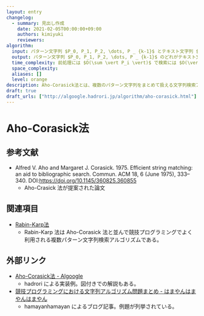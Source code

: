 ```yaml
---
layout: entry
changelog:
  - summary: 見出し作成
    date: 2021-02-05T00:00:00+09:00
    authors: kimiyuki
    reviewers:
algorithm:
  input: パターン文字列 $P_0, P_1, P_2, \dots, P _ {k-1}$ とテキスト文字列 $T$
  output: パターン文字列 $P_0, P_1, P_2, \dots, P _ {k-1}$ のどれがテキスト文字列 $T$ に含まれるか。含まれるならその位置も
  time_complexity: 前処理には $O(\sum \vert P_i \vert)$ で検索には $O(\vert T \vert)$
  space_complexity:
  aliases: []
  level: orange
description: Aho-Corasick法とは、複数のパターン文字列をまとめて扱える文字列検索アルゴリズムのひとつ。まず前処理として、固定された $k$ 個のパターン文字列 $P_0, P_1, P_2, \dots, P _ {k-1}$ たちから Trie 木を作り、その上に適切に辺を張って $O(\sum \vert P_i \vert)$ でオートマトンを作る。その後与えられたテキスト文字列 $T$ に対して $O(\vert T \vert)$ で検索を行う。
draft: true
draft_urls: ["http://algoogle.hadrori.jp/algorithm/aho-corasick.html"]
---
```


# Aho-Corasick法

## 参考文献

-   Alfred V. Aho and Margaret J. Corasick. 1975. Efficient string matching: an aid to bibliographic search. Commun. ACM 18, 6 (June 1975), 333–340. DOI:<https://doi.org/10.1145/360825.360855>
    -   Aho-Crasick 法が提案された論文

## 関連項目

-   [Rabin-Karp法](/rabin-karp)
    -   Rabin-Karp 法は Aho-Corasick 法と並んで競技プログラミングでよく利用される複数パターン文字列検索アルゴリズムである。

## 外部リンク

-   [Aho-Corasick法 - Algoogle](http://algoogle.hadrori.jp/algorithm/aho-corasick.html)
    -   <a class="handle">hadrori</a> による実装例。図付きでの解説もある。
-   [競技プログラミングにおける文字列アルゴリズム問題まとめ - はまやんはまやんはまやん](https://www.hamayanhamayan.com/entry/2017/03/25/005452)
    -   <a class="handle">hamayanhamayan</a> によるブログ記事。例題が列挙されている。
